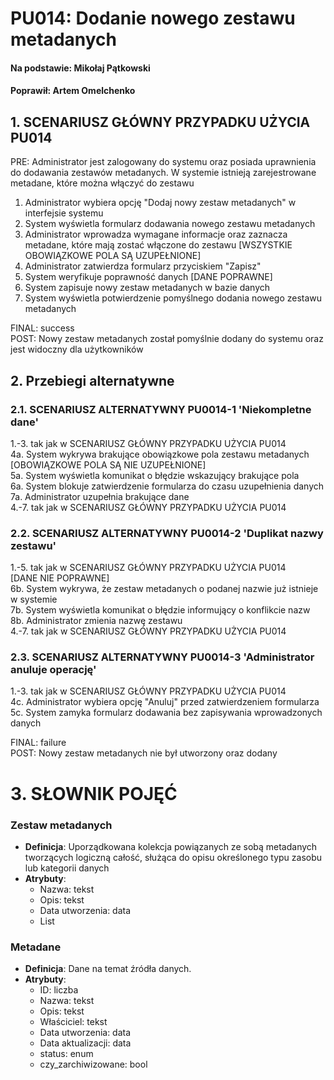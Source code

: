 # PU014: Dodanie nowego zestawu metadanych

#### Na podstawie: Mikołaj Pątkowski
#### Poprawił: Artem Omelchenko

## 1. SCENARIUSZ GŁÓWNY PRZYPADKU UŻYCIA PU014

PRE: Administrator jest zalogowany do systemu oraz posiada uprawnienia do dodawania zestawów metadanych. W systemie istnieją zarejestrowane metadane, które można włączyć do zestawu

1. Administrator wybiera opcję "Dodaj nowy zestaw metadanych" w interfejsie systemu
3. System wyświetla formularz dodawania nowego zestawu metadanych
5. Administrator wprowadza wymagane informacje oraz zaznacza metadane, które mają zostać włączone do zestawu
[WSZYSTKIE OBOWIĄZKOWE POLA SĄ UZUPEŁNIONE]
7. Administrator zatwierdza formularz przyciskiem "Zapisz"
9. System weryfikuje poprawność danych
[DANE POPRAWNE]
11. System zapisuje nowy zestaw metadanych w bazie danych
13. System wyświetla potwierdzenie pomyślnego dodania nowego zestawu metadanych

FINAL: success\
POST: Nowy zestaw metadanych został pomyślnie dodany do systemu oraz jest widoczny dla użytkowników

## 2. Przebiegi alternatywne

### 2.1. SCENARIUSZ ALTERNATYWNY PU0014-1 'Niekompletne dane'
1.-3. tak jak w SCENARIUSZ GŁÓWNY PRZYPADKU UŻYCIA PU014\
4a. System wykrywa brakujące obowiązkowe pola zestawu metadanych\
[OBOWIĄZKOWE POLA SĄ NIE UZUPEŁNIONE]\
5a. System wyświetla komunikat o błędzie wskazujący brakujące pola\
6a. System blokuje zatwierdzenie formularza do czasu uzupełnienia danych\
7a. Administrator uzupełnia brakujące dane\
4.-7. tak jak w SCENARIUSZ GŁÓWNY PRZYPADKU UŻYCIA PU014

### 2.2. SCENARIUSZ ALTERNATYWNY PU0014-2 'Duplikat nazwy zestawu'
1.-5. tak jak w SCENARIUSZ GŁÓWNY PRZYPADKU UŻYCIA PU014\
[DANE NIE POPRAWNE]\
6b. System wykrywa, że zestaw metadanych o podanej nazwie już istnieje w systemie\
7b. System wyświetla komunikat o błędzie informujący o konflikcie nazw\
8b. Administrator zmienia nazwę zestawu\
4.-7. tak jak w SCENARIUSZ GŁÓWNY PRZYPADKU UŻYCIA PU014

### 2.3. SCENARIUSZ ALTERNATYWNY PU0014-3 'Administrator anuluje operację'
1.-3. tak jak w SCENARIUSZ GŁÓWNY PRZYPADKU UŻYCIA PU014\
4c. Administrator wybiera opcję "Anuluj" przed zatwierdzeniem formularza\
5c. System zamyka formularz dodawania bez zapisywania wprowadzonych danych

FINAL: failure\
POST: Nowy zestaw metadanych nie był utworzony oraz dodany

# 3. SŁOWNIK POJĘĆ

### Zestaw metadanych

- **Definicja**: Uporządkowana kolekcja powiązanych ze sobą metadanych tworzących logiczną całość, służąca do opisu określonego typu zasobu lub kategorii danych
- **Atrybuty**: 
    - Nazwa: tekst
    - Opis: tekst
    - Data utworzenia: data
    - List<Metadane>

### Metadane  
- **Definicja**: Dane na temat źródła danych.  
- **Atrybuty**: 
  - ID: liczba
  - Nazwa: tekst
  - Opis: tekst
  - Właściciel: tekst
  - Data utworzenia: data
  - Data aktualizacji: data
  - status: enum
  - czy_zarchiwizowane: bool
